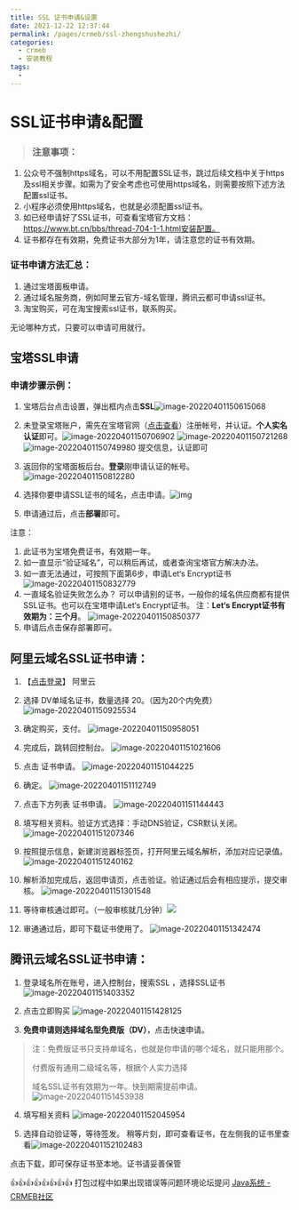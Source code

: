 ```yaml
---
title: SSL 证书申请&设置
date: 2021-12-22 12:37:44
permalink: /pages/crmeb/ssl-zhengshushezhi/
categories:
  - crmeb
  - 安装教程
tags:
  - 
---
```

# SSL证书申请&配置

> ### **注意事项：**

1. 公众号不强制https域名，可以不用配置SSL证书，跳过后续文档中关于https及ssl相关步骤。如需为了安全考虑也可使用https域名，则需要按照下述方法配置ssl证书。
2. 小程序必须使用https域名，也就是必须配置ssl证书。
3. 如已经申请好了SSL证书，可查看宝塔官方文档：https://www.bt.cn/bbs/thread-704-1-1.html安装配置。
4. 证书都存在有效期，免费证书大部分为1年，请注意您的证书有效期。

### **证书申请方法汇总：**

1. 通过宝塔面板申请。
2. 通过域名服务商，例如阿里云官方-域名管理，腾讯云都可申请ssl证书。
3. 淘宝购买，可在淘宝搜索ssl证书，联系购买。

无论哪种方式，只要可以申请可用就行。

## 宝塔SSL申请

### **申请步骤示例：**

1. 宝塔后台点击设置，弹出框内点击**SSL**![image-20220401150615068](https://cdn.jsdelivr.net/gh/xbdazz/mypic/img/202204011506175.png)

2. 未登录宝塔账户，需先在宝塔官网（[点击查看](https://www.bt.cn/?invite_code=MV93aGNjY3c=)）注册帐号，并认证。**个人实名认证**即可。![image-20220401150706902](https://cdn.jsdelivr.net/gh/xbdazz/mypic/img/202204011507937.png)
   ![image-20220401150721268](https://cdn.jsdelivr.net/gh/xbdazz/mypic/img/202204011507305.png)
   ![image-20220401150749980](https://cdn.jsdelivr.net/gh/xbdazz/mypic/img/202204011507014.png)
   提交信息，认证即可

3. 返回你的宝塔面板后台。**登录**刚申请认证的帐号。![image-20220401150812280](https://cdn.jsdelivr.net/gh/xbdazz/mypic/img/202204011508313.png)

4. 选择你要申请SSL证书的域名，点击申请。![img](https://img.kancloud.cn/46/f3/46f357738630d1f15b26208b7941dc4b_706x609.png)

5. 申请通过后，点击**部署**即可。

注意：

1. 此证书为宝塔免费证书，有效期一年。
2. 如一直显示“验证域名”，可以稍后再试，或者查询宝塔官方解决办法。
3. 如一直无法通过，可按照下面第6步，申请Let‘s Encrypt证书
   ![image-20220401150832779](https://cdn.jsdelivr.net/gh/xbdazz/mypic/img/202204011508813.png)
4. 一直域名验证失败怎么办？
   可以申请别的证书，一般你的域名供应商都有提供SSL证书。也可以在宝塔申请Let‘s Encrypt证书。
   注：**Let‘s Encrypt证书有效期为：三个月**。
   ![image-20220401150850377](https://cdn.jsdelivr.net/gh/xbdazz/mypic/img/202204011508416.png)
5. 申请后点击保存部署即可。

## **阿里云域名SSL证书申请：**

1. 【[点击登录](https://common-buy.aliyun.com/?spm=5176.15089375.J_5834642020.3.33ca65c3oMznwA&commodityCode=cas_dv_public_cn&request={"ord_time":"1:Year","order_num":1,"product":"cert_product","domain":"all","productCode":"symantec-dv-1-starter","service_num":2})】 阿里云

2. 选择 DV单域名证书，数量选择 20。（因为20个内免费）![image-20220401150925534](https://cdn.jsdelivr.net/gh/xbdazz/mypic/img/202204011509566.png)

3. 确定购买，支付。
   ![image-20220401150958051](https://cdn.jsdelivr.net/gh/xbdazz/mypic/img/202204011509083.png)

4. 完成后，跳转回控制台。
   ![image-20220401151021606](https://cdn.jsdelivr.net/gh/xbdazz/mypic/img/202204011510640.png)

5. 点击 证书申请。
   ![image-20220401151044225](https://cdn.jsdelivr.net/gh/xbdazz/mypic/img/202204011510257.png)

6. 确定。
   ![image-20220401151112749](https://cdn.jsdelivr.net/gh/xbdazz/mypic/img/202204011511781.png)

7. 点击下方列表 证书申请。
   ![image-20220401151144443](https://cdn.jsdelivr.net/gh/xbdazz/mypic/img/202204011511476.png)

8. 填写相关资料。验证方式选择：手动DNS验证，CSR默认关闭。
   ![image-20220401151207346](https://cdn.jsdelivr.net/gh/xbdazz/mypic/img/202204011512376.png)

9. 按照提示信息，新建浏览器标签页，打开阿里云域名解析，添加对应记录值。
   ![image-20220401151240162](https://cdn.jsdelivr.net/gh/xbdazz/mypic/img/202204011512195.png)

10. 解析添加完成后，返回申请页，点击验证。验证通过后会有相应提示，提交审核。
    ![image-20220401151301548](https://cdn.jsdelivr.net/gh/xbdazz/mypic/img/202204011513579.png)

11. 等待审核通过即可。（一般审核就几分钟）![](https://cdn.jsdelivr.net/gh/xbdazz/mypic/img/202204011513579.png)

12. 审通通过后，即可下载证书使用了。
    ![image-20220401151342474](https://cdn.jsdelivr.net/gh/xbdazz/mypic/img/202204011513512.png)



## **腾讯云域名SSL证书申请：**

1. 登录域名所在账号，进入控制台，搜索SSL ，选择SSL证书
   ![image-20220401151403352](https://cdn.jsdelivr.net/gh/xbdazz/mypic/img/202204011514388.png)
2. 点击立即购买
   ![image-20220401151428125](https://cdn.jsdelivr.net/gh/xbdazz/mypic/img/202204011514162.png)

3. **免费申请则选择域名型免费版（DV）**，点击快速申请。

> 注：免费版证书只支持单域名，也就是你申请的哪个域名，就只能用那个。
>
> 付费版有通用二级域名等，根据个人实力选择
>
> 域名SSL证书有效期为一年。快到期需提前申请。
> ![image-20220401151453938](https://cdn.jsdelivr.net/gh/xbdazz/mypic/img/202204011514973.png)

4. 填写相关资料
   ![image-20220401152045954](https://cdn.jsdelivr.net/gh/xbdazz/mypic/img/202204011520991.png)

5. 选择自动验证等，等待签发。
   稍等片刻，即可查看证书，在左侧我的证书里查看![image-20220401152102483](https://cdn.jsdelivr.net/gh/xbdazz/mypic/img/202204011521544.png)

点击下载，即可保存证书至本地。证书请妥善保管

👍👍👍👍👍👍👍👍 打包过程中如果出现错误等问题环境论坛提问 [Java系统 - CRMEB社区](https://q.crmeb.com/?categoryId=122&sequence=0)